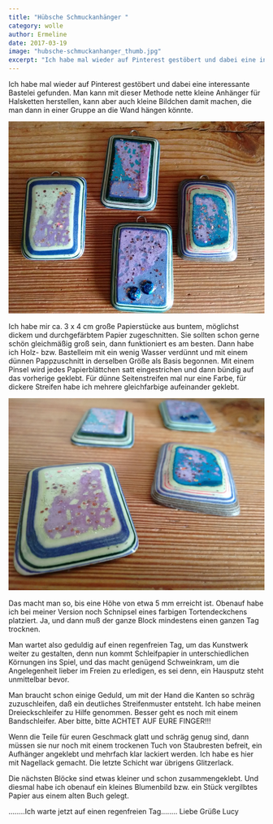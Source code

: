 ```yaml
---
title: "Hübsche Schmuckanhänger "
category: wolle
author: Ermeline
date: 2017-03-19
image: "hubsche-schmuckanhanger_thumb.jpg"
excerpt: "Ich habe mal wieder auf Pinterest gestöbert und dabei eine interessante Bastelei gefunden."
---
```


Ich habe mal wieder auf Pinterest gestöbert und dabei eine interessante Bastelei gefunden. Man kann mit dieser Methode nette kleine Anhänger für Halsketten herstellen, kann aber auch kleine Bildchen damit machen, die man dann in einer Gruppe an die Wand hängen könnte.

![Anhänger](IMG_20170312_111116.jpg)

Ich habe mir ca. 3 x 4 cm große Papierstücke aus buntem, möglichst dickem und durchgefärbtem Papier zugeschnitten. Sie sollten schon gerne schön gleichmäßig groß sein, dann funktioniert es am besten. Dann habe ich Holz- bzw. Bastelleim mit ein wenig Wasser verdünnt und mit einem dünnen Pappzuschnitt in derselben Größe als Basis begonnen. Mit einem Pinsel wird jedes Papierblättchen satt eingestrichen und dann bündig auf das vorherige geklebt. Für dünne Seitenstreifen mal nur eine Farbe, für dickere Streifen habe ich mehrere gleichfarbige aufeinander geklebt.

![Maserung](IMG_20170312_111057.jpg)

Das macht man so, bis eine Höhe von etwa 5 mm erreicht ist. Obenauf habe ich bei meiner Version noch Schnipsel eines farbigen Tortendeckchens platziert. Ja, und dann muß der ganze Block mindestens einen ganzen Tag trocknen.

Man wartet also geduldig auf einen regenfreien Tag, um das Kunstwerk weiter zu gestalten, denn nun kommt Schleifpapier in unterschiedlichen Körnungen ins Spiel, und das macht genügend Schweinkram, um die Angelegenheit lieber im Freien zu erledigen, es sei denn, ein Hausputz steht unmittelbar bevor.

Man braucht schon einige Geduld, um mit der Hand die Kanten so schräg zuzuschleifen, daß ein deutliches Streifenmuster entsteht. Ich habe meinen Dreieckschleifer zu Hilfe genommen. Besser geht es noch mit einem Bandschleifer. Aber bitte, bitte ACHTET AUF EURE FINGER!!!

Wenn die Teile für euren Geschmack glatt und schräg genug sind, dann müssen sie nur noch mit einem trockenen Tuch von Staubresten befreit, ein Aufhänger angeklebt und mehrfach klar lackiert werden. Ich habe es hier mit Nagellack gemacht. Die letzte Schicht war übrigens Glitzerlack.

Die nächsten Blöcke sind etwas kleiner und schon zusammengeklebt. Und diesmal habe ich obenauf ein kleines Blumenbild bzw. ein Stück vergilbtes Papier aus einem alten Buch gelegt.

........Ich warte jetzt auf einen regenfreien Tag........ Liebe Grüße Lucy

